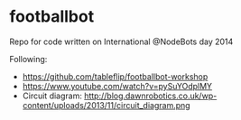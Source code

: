footballbot
===========

Repo for code written on International @NodeBots day 2014

Following:
- https://github.com/tableflip/footballbot-workshop
- https://www.youtube.com/watch?v=pySuYOdplMY
- Circuit diagram: http://blog.dawnrobotics.co.uk/wp-content/uploads/2013/11/circuit_diagram.png
